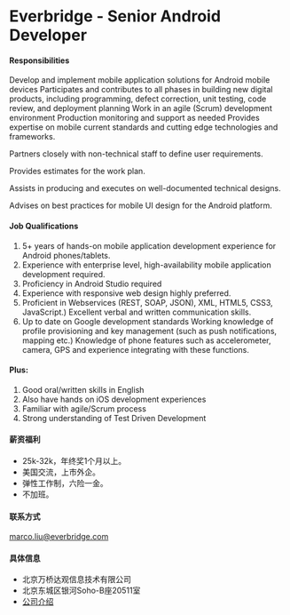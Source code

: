 Everbridge - Senior Android Developer 
======

#### Responsibilities
Develop and implement mobile application solutions for Android mobile devices Participates and contributes to all phases in building new digital products, including programming, defect correction, unit testing, code review, and deployment planning Work in an agile (Scrum) development environment Production monitoring and support as needed Provides expertise on mobile current standards and cutting edge technologies and frameworks.

Partners closely with non-technical staff to define user requirements.

Provides estimates for the work plan.

Assists in producing and executes on well-documented technical designs.

Advises on best practices for mobile UI design for the Android platform.

#### Job Qualifications
1. 5+ years of hands-on mobile application development experience for Android phones/tablets.
2. Experience with enterprise level, high-availability mobile application development required.
3. Proficiency in Android Studio required
4. Experience with responsive web design highly preferred.
5. Proficient in Webservices (REST, SOAP, JSON), XML, HTML5, CSS3, JavaScript.) Excellent verbal and written communication skills.
6. Up to date on Google development standards Working knowledge of profile provisioning and key management (such as push notifications, mapping etc.) Knowledge of phone features such as accelerometer, camera, GPS and experience integrating with these functions.

#### Plus:
1. Good oral/written skills in English
2. Also have hands on iOS development experiences
3. Familiar with agile/Scrum process
4. Strong understanding of Test Driven Development

#### 薪资福利
* 25k-32k，年终奖1个月以上。
* 美国交流，上市外企。
* 弹性工作制，六险一金。
* 不加班。

#### 联系方式
[marco.liu@everbridge.com](mailto:marco.liu@everbridge.com)

#### 具体信息
* 北京万桥达观信息技术有限公司
* 北京东城区银河Soho-B座20511室
* [公司介绍](https://app.lagou.com/share/position.html?userId=265308&positionId=4088416&fromUser=C)



